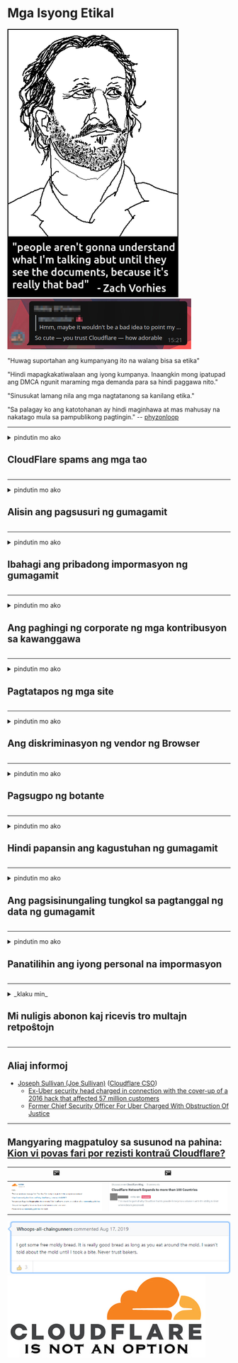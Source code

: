# Mga Isyong Etikal

![](../image/itsreallythatbad.jpg)
![](../image/telegram/c81238387627b4bfd3dcd60f56d41626.jpg)

"Huwag suportahan ang kumpanyang ito na walang bisa sa etika"

"Hindi mapagkakatiwalaan ang iyong kumpanya. Inaangkin mong ipatupad ang DMCA ngunit maraming mga demanda para sa hindi paggawa nito."

"Sinusukat lamang nila ang mga nagtatanong sa kanilang etika."

"Sa palagay ko ang katotohanan ay hindi maginhawa at mas mahusay na nakatago mula sa pampublikong pagtingin."  -- [phyzonloop](https://twitter.com/phyzonloop)


---


<details>
<summary>pindutin mo ako

## CloudFlare spams ang mga tao
</summary>


Ang Cloudflare ay nagpapadala ng mga email ng spam sa mga hindi gumagamit ng Cloudflare.

- Magpadala lamang ng mga email sa mga tagasuskribi na sumali
- Kapag sinabi ng gumagamit na "itigil", pagkatapos ay ihinto ang pagpapadala ng email

Ito ay simple. Ngunit walang pakialam si Cloudflare.
Sinabi ng Cloudflare gamit ang kanilang serbisyo ay maaaring ihinto ang lahat ng mga spammers o mga umaatake.
Paano natin mapipigilan ang Cloudflare nang hindi na-activate ang Cloudflare?


| 🖼 | 🖼 |
| --- | --- |
| ![](../image/cfspam01.jpg) | ![](../image/cfspam03.jpg) |
| ![](../image/cfspam02.jpg) | ![](../image/cfspambrittany.jpg)<br>![](../image/cfspamtwtr.jpg) |
| ![](../image/cfspam04.jpg) | ![](../image/cfspam05.jpg) |

</details>

---

<details>
<summary>pindutin mo ako

## Alisin ang pagsusuri ng gumagamit
</summary>


Mga negatibong pagsusuri sa Cloudflare.
Kung nag-post ka ng teksto ng anti-Cloudflare sa Twitter, mayroon kang isang pagkakataon na makakuha ng tugon mula sa empleyado ng Cloudflare na may "Hindi, hindi" mensahe.
Kung nag-post ka ng isang negatibong pagsusuri sa anumang site ng pagsusuri, susubukan nilang i-censor ito.


| 🖼 | 🖼 |
| --- | --- |
| ![](../image/cfcenrev_01.jpg)<br>![](../image/cfcenrev_02.jpg) | ![](../image/cfcenrev_03.jpg) |

</details>

---

<details>
<summary>pindutin mo ako

## Ibahagi ang pribadong impormasyon ng gumagamit
</summary>


Ang Cloudflare ay may malaking problema sa panggugulo.
Ibinahagi ng Cloudflare ang personal na impormasyon ng mga nagreklamo tungkol sa mga naka-host na site.
Minsan hiniling nila sa iyo na ibigay ang iyong tunay na ID.
Kung hindi mo nais na mai-harassed, assault, swatted o pinatay, mas mahusay kang lumayo sa Cloudflared website.


| 🖼 | 🖼 |
| --- | --- |
| ![](../image/cfdox_what.jpg) | ![](../image/cfdox_swat.jpg) |
| ![](../image/cfdox_kill.jpg) | ![](../image/cfdox_threat.jpg) |
| ![](../image/cfdox_dox.jpg) | ![](../image/cfdox_ex1.jpg) |
| ![](../image/cfabuseform.jpg) | ![](../image/cfdox_ex2.jpg) |

</details>

---

<details>
<summary>pindutin mo ako

## Ang paghingi ng corporate ng mga kontribusyon sa kawanggawa
</summary>


Ang CloudFlare ay humihingi ng mga kontribusyon sa kawanggawa.
Ito ay lubos na nakakagulat na ang isang Amerikanong korporasyon ay hihilingin para sa kawanggawa sa tabi ng mga non-profit na organisasyon na may magagandang dahilan.
Kung gusto mo ang pagharang sa mga tao o pag-aaksaya ng oras ng ibang tao, baka gusto mong mag-order ng ilang mga pizza para sa mga empleyado ng Cloudflare.


![](../image/cfdonate.jpg)

</details>

---

<details>
<summary>pindutin mo ako

## Pagtatapos ng mga site
</summary>


Ano ang gagawin mo kung biglang bumaba ang iyong site?
May mga ulat na tinatanggal ng Cloudflare ang pagsasaayos ng gumagamit o paghinto ng serbisyo nang walang anumang babala, tahimik.
Iminumungkahi namin na makahanap ka ng mas mahusay na provider.

![](../image/cftmnt.jpg)

</details>

---

<details>
<summary>pindutin mo ako

## Ang diskriminasyon ng vendor ng Browser
</summary>


Nagbibigay ang CloudFlare ng higit na kagustuhan sa paggamot sa mga gumagamit ng Firefox habang nagbibigay ng pagalit na paggamot sa mga gumagamit ng hindi Tor-Browser sa Tor.
Ang mga gumagamit ng Tor na nararapat na tumanggi na magpatupad ng di-libreng javascript ay nakakatanggap din ng pagalit na paggamot.
Ang hindi pagkakapantay-pantay na pag-access na ito ay isang pag-abuso sa neutrality sa network at isang pag-abuso sa kapangyarihan.

![](../image/browdifftbcx.gif)

- Kaliwa: Tor Browser, Kanan: Chrome. Parehong IP address.

![](../image/browserdiff.jpg)

- Kaliwa: Ang Tor Browser Javascript Hindi pinagana, Pinagana ang Cookie
- Kanan: Pinapagana ang Javascript ng Chrome, Hindi Ginagana ang Cookie

![](../image/cfsiryoublocked.jpg)

- QuteBrowser (menor de edad na browser) na walang Tor (Clearnet IP)

| ***Browser*** | ***Pag-access sa paggamot*** |
| --- | --- |
| Tor Browser (Pinagana ang Javascript) | pinapayagan ang pag-access |
| Firefox (Pinagana ang Javascript) | pag-access ay hinamak |
| Chromium (Pinagana ang Javascript) | pag-access ay hinamak |
| Chromium or Firefox (Hindi pinagana ang Javascript) | walang pahintulot |
| Chromium or Firefox (Hindi pinagana ang Cookie) | walang pahintulot |
| QuteBrowser | walang pahintulot |
| lynx | walang pahintulot |
| w3m | walang pahintulot |
| wget | walang pahintulot |


Bakit hindi gumamit ng pindutan ng Audio upang malutas ang madaling hamon?

Oo, mayroong isang audio button, ngunit palagi itong hindi gumagana sa Tor.
Makakakuha ka ng mensaheng ito kapag na-click mo ito:

```
Subukan ulit mamaya
Ang iyong computer o network ay maaaring magpadala ng mga awtomatikong query.
Upang maprotektahan ang aming mga gumagamit, hindi namin ma-proseso ang iyong kahilingan ngayon.
Para sa karagdagang mga detalye bisitahin ang aming pahina ng tulong
```

</details>

---

<details>
<summary>pindutin mo ako

## Pagsugpo ng botante
</summary>


Ang mga botante sa estado ng US ay nagpaparehistro upang bumoto sa huli sa website ng kalihim ng estado sa estado ng kanilang tirahan.
Ang mga tanggapan ng sekretaryo ng kontrolado ng Republikano ay nakikibahagi sa pagsugpo ng botante sa pamamagitan ng pag-prox ng website ng sekretarya ng estado sa pamamagitan ng Cloudflare.
Ang pagalit sa Cloudflare ng mga gumagamit ng Tor, ang posisyon ng MITM bilang isang sentralisadong pandaigdigang punto ng pagsubaybay, at ang nakapipinsalang papel na ito ay pangkalahatang ginagawang mag-atubiling magrehistro ang mga prospective na botante.
Ang mga liberal sa partikular ay may posibilidad na yakapin ang privacy.
Kinokolekta ng mga form sa pagpaparehistro ng botante ang sensitibong impormasyon tungkol sa pampulitika na nakahilig sa botante, personal na pisikal na address, numero ng seguridad sa lipunan, at petsa ng kapanganakan.
Karamihan sa mga estado ay gumagawa lamang ng isang subset ng impormasyong ito na magagamit ng publiko, ngunit nakikita ng Cloudflare ang lahat ng impormasyong iyon kapag may isang taong nagrerehistro upang bumoto.

Tandaan na ang pagrerehistro ng papel ay hindi nakakagambala sa Cloudflare dahil ang sekretarya ng mga kawani ng entry sa data ng estado ay malamang na gagamitin ang Cloudflare website upang maipasok ang data.

| 🖼 | 🖼 |
| --- | --- |
| ![](../image/cfvotm_01.jpg) | ![](../image/cfvotm_02.jpg) |

- Ang Change.org ay isang tanyag na website para sa pangangalap ng mga boto at kumilos.
“ang mga tao sa lahat ng dako ay nagsisimula mga kampanya, pagpapakilos ng mga tagasuporta, at nagtatrabaho sa mga gumagawa ng desisyon upang magmaneho ng mga solusyon.”
Sa kasamaang palad, maraming mga tao ay hindi maaaring tingnan ang change.org nang dahil sa agresibong filter ng Cloudflare.
Pinigilan sila mula sa paglagda sa petisyon, kaya hindi kasama ang mga ito mula sa isang demokratikong proseso.
Ang paggamit ng iba pang platform na hindi cloudflared tulad ng OpenPetition ay tumutulong sa paglutas ng problema.

| 🖼 | 🖼 |
| --- | --- |
| ![](../image/changeorgasn.jpg) | ![](../image/changeorgtor.jpg) |

- Ang "Athenian Project" ng Cloudflare ay nag-aalok ng libreng proteksyon sa antas ng negosyo sa estado at lokal na mga website ng halalan.
Sinabi nila na "ang kanilang mga nasasakupan ay maaaring ma-access ang impormasyon sa halalan at pagpaparehistro ng botante" ngunit ito ay kasinungalingan sapagkat maraming tao ang hindi maaaring mag-browse sa site.

</details>

---

<details>
<summary>pindutin mo ako

## Hindi papansin ang kagustuhan ng gumagamit
</summary>


Kung nag-opt-out ka ng isang bagay, inaasahan mong wala kang natatanggap na email tungkol dito.
Huwag pansinin ng Cloudflare ang kagustuhan ng gumagamit at magbahagi ng data sa mga korporasyong third-party nang walang pahintulot ng customer.
Kung gumagamit ka ng kanilang libreng plano, minsan ay nagpapadala sila ng email sa iyo na humihiling na bumili ng buwanang subscription.

![](../image/cfviopl_tp.jpg)

</details>

---

<details>
<summary>pindutin mo ako

## Ang pagsisinungaling tungkol sa pagtanggal ng data ng gumagamit
</summary>


Ayon sa blog ng customer ng ex-cloudflare na ito, ang Cloudflare ay namamalagi tungkol sa pagtanggal ng mga account.
Ngayon, maraming mga kumpanya ang nagpapanatili ng iyong data matapos mong isara o tinanggal ang iyong account.
Karamihan sa mga magagandang kumpanya ay binabanggit ang tungkol dito sa kanilang patakaran sa privacy.
Cloudflare? Hindi.

```
2019-08-05 Nagpadala sa akin ng CloudFlare ang kumpirmasyon na tinanggal nila ang aking account.
2019-10-02 Nakatanggap ako ng isang email mula sa CloudFlare "dahil ako ay isang customer"
```

Hindi alam ng Cloudflare ang tungkol sa salitang "alisin".
Kung talagang tinanggal, bakit nakuha ng isang email ang ex-customer na ito?
Nabanggit din niya na ang patakaran sa privacy ng Cloudflare ay hindi binabanggit tungkol dito.

```
Ang kanilang bagong patakaran sa privacy ay hindi nagbabanggit ng pagpapanatili ng data sa isang taon.
```

![](../image/cfviopl_notdel.jpg)

Paano ka mapagkakatiwalaan sa Cloudflare kung ang kanilang patakaran sa privacy ay isang LIE?

</details>

---

<details>
<summary>pindutin mo ako

## Panatilihin ang iyong personal na impormasyon
</summary>


Ang pagtanggal ng Cloudflare account ay mahirap na antas.

```
Magsumite ng isang ticket ng suporta gamit ang kategorya na "Account",
at humiling ng pagtanggal ng account sa katawan ng mensahe.
Hindi ka dapat magkaroon ng mga domain o credit card na nakakabit sa iyong account bago humiling ng pagtanggal.
```

Makakatanggap ka ng email sa kumpirmasyon na ito.

![](../image/cf_deleteandkeep.jpg)

"Sinimulan namin na iproseso ang iyong kahilingan sa pagtanggal" ngunit "Patuloy kaming mag-iimbak ng iyong personal na impormasyon".

Maaari mo bang "tiwala" ito?

</details>

---

<details>
<summary>_klaku min_

## Mi nuligis abonon kaj ricevis tro multajn retpoŝtojn
</summary>


La uzanto nuligis sian 'Cloudflare stream' abonon kaj li ricevas retpoŝtajn memorigilojn ĉiutage por rememorigi lin pri nuligita abono.
Ne estas malaprobita butono. Kiel vi ĉesas ĉi tiun frenezon?

![](../image/barrageemailcancelsubscription.jpg)

Cloudflare diris al ĉi tiu uzanto kontakti subtenteamo kaj peti ĉiujn viajn enhavojn forigi.

- [t](https://web.archive.org/web/20210412165334/https://twitter.com/JohnHaldson/status/1381651569247088650)

</details>

---

## Aliaj informoj

- [Joseph Sullivan (Joe Sullivan)](../cloudflare_inc/cloudflare_members.md) ([Cloudflare CSO](https://twitter.com/eastdakota/status/1296522269313785862))
  - [Ex-Uber security head charged in connection with the cover-up of a 2016 hack that affected 57 million customers](https://www.businessinsider.com/uber-data-hack-security-head-joe-sullivan-charged-cover-up-2020-8)
  - [Former Chief Security Officer For Uber Charged With Obstruction Of Justice](https://www.justice.gov/usao-ndca/pr/former-chief-security-officer-uber-charged-obstruction-justice)


---

## Mangyaring magpatuloy sa susunod na pahina:   [Kion vi povas fari por rezisti kontraŭ Cloudflare?](fl.action.md)

|  🖼  |  🖼 |
| --- | --- |
| ![](../image/cfcommunity_ban.jpg) | ![](../image/censor_cloudflare_blogcomment.jpg) |

![](../image/freemoldybread.jpg)
![](../image/cfisnotanoption.jpg)
